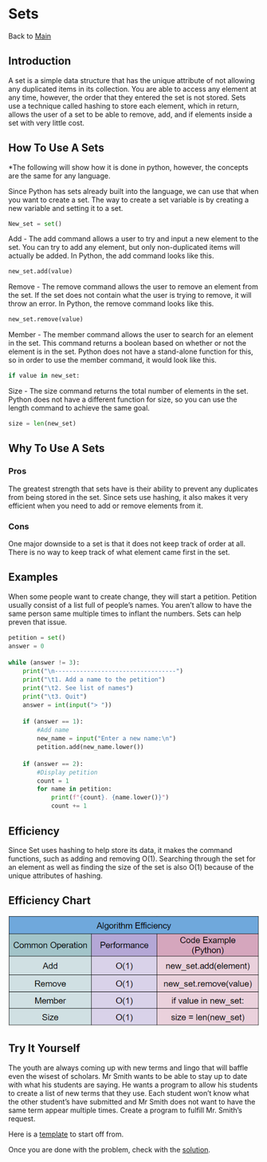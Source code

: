 # Sets
Back to [Main](0-welcome.md)
## Introduction
A set is a simple data structure that has the unique attribute of not allowing any duplicated items in its collection. You are able to access any element at any time, however, the order that they entered the set is not stored. Sets use a technique called hashing to store each element, which in return, allows the user of a set to be able to remove, add, and if elements inside a set with very little cost.

## How To Use A Sets
*The following will show how it is done in python, however, the concepts are the same for any language.

Since Python has sets already built into the language, we can use that when you want to create a set. The way to create a set variable is by creating a new variable and setting it to a set.
```python
New_set = set()
```

Add - The add command allows a user to try and input a new element to the set. You can try to add any element, but only non-duplicated items will actually be added. In Python, the add command looks like this.
```python
new_set.add(value)
```

Remove - The remove command allows the user to remove an element from the set. If the set does not contain what the user is trying to remove, it will throw an error.  In Python, the remove command looks like this.
```python
new_set.remove(value)
```
Member - The member command allows the user to search for an element in the set. This command returns a boolean based on whether or not the element is in the set. Python does not have a stand-alone function for this, so in order to use the member command, it would look like this.
```python
if value in new_set:
```
Size - The size command returns the total number of elements in the set. Python does not have a different function for size, so you can use the length command to achieve the same goal. 
```python
size = len(new_set)
```
## Why To Use A Sets
### Pros
The greatest strength that sets have is their ability to prevent any duplicates from being stored in the set. Since sets use hashing, it also makes it very efficient when you need to add or remove elements from it. 

### Cons
One major downside to a set is that it does not keep track of order at all. There is no way to keep track of what element came first in the set.

## Examples
When some people want to create change, they will start a petition. Petition usually consist of a list full of people’s names. You aren’t allow to have the same person same multiple times to inflant the numbers. Sets can help preven that issue.
```python
petition = set()
answer = 0

while (answer != 3):
    print("\n----------------------------------")
    print("\t1. Add a name to the petition")
    print("\t2. See list of names")
    print("\t3. Quit")
    answer = int(input("> "))

    if (answer == 1):
        #Add name
        new_name = input("Enter a new name:\n")
        petition.add(new_name.lower())

    if (answer == 2):
        #Display petition
        count = 1
        for name in petition:
            print(f"{count}. {name.lower()}")
            count += 1
```



## Efficiency
Since Set uses hashing to help store its data, it makes the command functions, such as adding and removing O(1). Searching through the set for an element as well as finding the size of the set is also O(1) because of the unique attributes of hashing.

## Efficiency Chart
![Efficiency Chart](SetEffciency.PNG)

## Try It Yourself
The youth are always coming up with new terms and lingo that will baffle even the wisest of scholars. Mr Smith wants to be able to stay up to date with what his students are saying. He wants a program to allow his students to create a list of new terms that they use. Each student won’t know what the other student’s have submitted and Mr Smith does not want to have the same term appear multiple times. Create a program to fulfill Mr. Smith’s request.

Here is a [template](2.2SETstudent_dictionary_problem.py) to start off from.

Once you are done with the problem, check with the [solution](2.2SETstudent_dictionary_solution.py).

